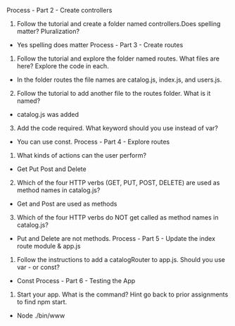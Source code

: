 Process - Part 2 - Create controllers
1.	Follow the tutorial and create a folder named controllers.Does spelling matter? Pluralization? 
-	Yes spelling does matter
Process - Part 3 - Create routes
1.	Follow the tutorial and explore the folder named routes. What files are here? Explore the code in each.
-	In the folder routes the file names are catalog.js, index.js, and users.js.
2.	Follow the tutorial to add another file to the routes folder. What is it named?
-	catalog.js was added
3.	Add the code required. What keyword should you use instead of var? 
-	You can use const.
Process - Part 4 - Explore routes
1.	What kinds of  actions can the user perform? 
-	Get Put Post and Delete
2.	Which of the four HTTP verbs (GET, PUT, POST, DELETE) are used as method names in catalog.js?
-	Get and Post are used as methods
3.	Which of the four HTTP verbs do NOT get called as method names in catalog.js? 
-	Put and Delete are not methods.
Process - Part 5 - Update the index route module & app.js
1.	Follow the instructions to add a catalogRouter to app.js. Should you use var - or const?
-	Const
Process - Part 6 - Testing the App
1.	Start your app. What is the command? Hint go back to prior assignments to find npm start. 
-	Node ./bin/www

